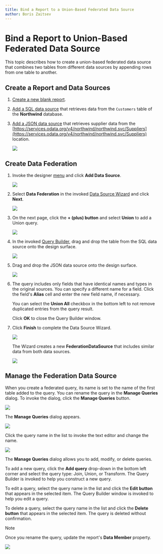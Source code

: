 ```yaml
---
title: Bind a Report to a Union-Based Federated Data Source
author: Boris Zaitsev
---
```


# Bind a Report to Union-Based Federated Data Source

This topic describes how to create a union-based federated data source that combines two tables from different data sources by appending rows from one table to another.

## Create a Report and Data Sources

1. [Create a new blank report](../../../articles/report-designer/report-designer-tools/report-wizard/empty-report.md).

2. [Add a SQL data source](../../../articles/report-designer/bind-to-data/bind-a-report-to-a-database.md) that retrieves data from the `Customers` table of the **Northwind** database.

3. [Add a JSON data source](../../../articles/report-designer/bind-to-data/bind-a-report-to-json-data.md) that retrieves supplier data from the [https://services.odata.org/v4/northwind/northwind.svc/Suppliers](https://services.odata.org/v4/northwind/northwind.svc/Suppliers) location.

    ![](../../../images/eurd-web-federated-datasource-union-json-datasource.png)

## Create Data Federation

1. Invoke the designer [menu](../report-designer-tools/menu.md) and click **Add Data Source**.

   ![](../../../images/eurd-web-data-source-menu.png) 


1. Select **Data Federation** in the invoked [Data Source Wizard](../report-designer-tools/data-source-wizard.md) and click **Next**.

    ![](../../../images/eurd-web-data-source-wizard-select-data-federation.png)

1. On the next page, click the **+ (plus) button** and select **Union** to add a Union query.

    ![](../../../images/eurd-web-data-federation-wizard-add-union-query.png)

1. In the invoked [Query Builder](../../../articles/report-designer/report-designer-tools/query-builder.md), drag and drop the table from the SQL data source onto the design surface.

    ![](../../../images/eurd-web-data-federation-union-query-builder-drop-table.png)

1. Drag and drop the JSON data source onto the design surface.

    ![](../../../images/eurd-web-data-federation-union-query-builder-drop-json-table.png)

1. The query includes only fields that have identical names and types in the original sources. You can specify a different name for a field. Click the field's **Alias** cell and enter the  new field name, if necessary. 

    You can select the **Union All** checkbox in the bottom left to not remove duplicated entries from the query result.

    Click **OK** to close the Query Builder window.

1. Click **Finish** to complete the Data Source Wizard.

    ![](../../../images/eurd-web-data-federation-union-data-source-wizard-finish.png)
 
    The Wizard creates a new **FederationDataSource** that includes similar data from both data sources.

    ![](../../../images/eurd-web-data-federation-union-field-list.png)

    

    
## Manage the Federation Data Source

When you create a federated query, its name is set to the name of the first table added to the query. You can rename the query in the **Manage Queries** dialog. To invoke the dialog, click the **Manage Queries** button.

![](../../../images/eurd-web-data-federation-union-rename-query.png)

The **Manage Queries** dialog appears.

![](../../../images/eurd-web-data-federation-union-manage-queries-dialog.png)

Click the query name in the list to invoke the text editor and change the name.

![](../../../images/eurd-web-data-federation-union-manage-queries-dialog-change-name.png)

The **Manage Queries** dialog allows you to add, modify, or delete queries.

To add a new query, click the **Add query** drop-down in the bottom left corner and select the query type: Join, Union, or Transform. The Query Builder is invoked to help you construct a new query.

To edit a query, select the query name in the list and click the **Edit button** that appears in the selected item. The Query Builder window is invoked to help you edit a query.

To delete a query, select the query name in the list and click the **Delete button** that appears in the selected item. The query is deleted without confirmation.

> [!NOTE]
> Once you rename the query, update the report's **Data Member** property.
>
>![](../../../images/eurd-web-data-federation-union-report-data-member-property.png)

